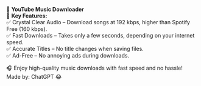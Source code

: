 🎵 **YouTube Music Downloader**  
🚀 **Key Features:**  
✅ Crystal Clear Audio – Download songs at 192 kbps, higher than Spotify Free (160 kbps).  
✅ Fast Downloads – Takes only a few seconds, depending on your internet speed.  
✅ Accurate Titles – No title changes when saving files.  
✅ Ad-Free – No annoying ads during downloads.  

🎧 Enjoy high-quality music downloads with fast speed and no hassle!  
Made by: ChatGPT 😂
